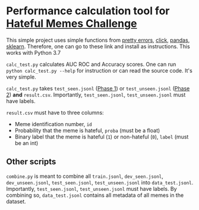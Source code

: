 # Performance calculation tool for [Hateful Memes Challenge](https://hatefulmemeschallenge.com/)

This simple project uses simple functions from [pretty errors](https://pypi.org/project/pretty-errors/), [click](https://click.palletsprojects.com/en/8.0.x/), [pandas](https://pandas.pydata.org/getting_started.html), [sklearn](https://scikit-learn.org/stable/install.html). Therefore, one can go to these link and install as instructions. This works with Python 3.7

`calc_test.py` calculates AUC ROC and Accuracy scores. One can run `python calc_test.py --help` for instruction or can read the source code. It's very simple.

`calc_test.py` takes `test_seen.jsonl` ([Phase 1](https://www.drivendata.org/competitions/64/hateful-memes/page/206/)) or `test_unseen.jsonl` ([Phase 2](https://www.drivendata.org/competitions/70/hateful-memes-phase-2/page/267/)) **and** `result.csv`. Importantly, `test_seen.jsonl`, `test_unseen.jsonl` must have labels.  

`result.csv` must have to three columns:
- Meme identification number, `id`
- Probability that the meme is hateful, `proba` (must be a float)
- Binary label that the meme is hateful (`1`) or non-hateful (`0`), `label` (must be an int)

## Other scripts

`combine.py` is meant to combine all `train.jsonl`, `dev_seen.jsonl`, `dev_unseen.jsonl`, `test_seen.jsonl`, `test_unseen.jsonl` into `data_test.jsonl`. Importantly, `test_seen.jsonl`, `test_unseen.jsonl` must have labels. By combining so, `data_test.jsonl` contains all metadata of all memes in the dataset.

